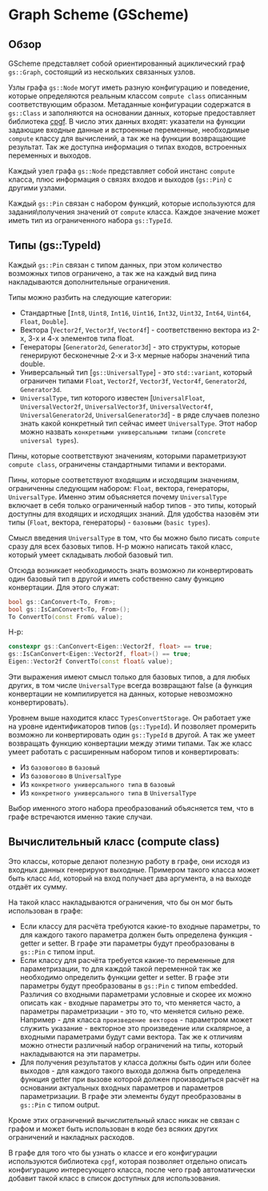 # Graph Scheme (GScheme)

## Обзор

GScheme представляет собой ориентированный ациклический граф `gs::Graph`, состоящий из нескольких связанных узлов.

Узлы графа `gs::Node` могут иметь разную конфигурацию и поведение, которые определяются реальным классом `compute class` описанным соответствующим образом. Метаданные конфигурации содержатся в `gs::Class` и заполняются на основании данных, которые предоставляет библиотека [cpgf](https://github.com/cpgf/cpgf). В число этих данных входят: указатели на функции задающие входные данные и встроенные переменные, необходимые `compute` классу для вычислений, а так же на функции возвращающие результат. Так же доступна информация о типах входов, встроенных переменных и выходов.

Каждый узел графа `gs::Node` представляет собой инстанс `compute` класса, плюс информация о связях входов и выходов (`gs::Pin`) с другими узлами.

Каждый `gs::Pin` связан с набором функций, которые используются для задания\получения значений от `compute` класса. Каждое значение может иметь тип из ограниченного набора `gs::TypeId`.

## Типы (gs::TypeId)

Каждый `gs::Pin` связан с типом данных, при этом количество возможных типов ограничено, а так же на каждый вид пина накладываются дополнительные ограничения.

Типы можно разбить на следующие категории:

- Стандартные [`Int8`, `Uint8`, `Int16`, `Uint16`, `Int32`, `Uint32`, `Int64`, `Uint64`, `Float`, `Double`].
- Вектора [`Vector2f`, `Vector3f`, `Vector4f`] - соответственно вектора из 2-х, 3-х и 4-х элементов типа float.
- Генераторы [`Generator2d`, `Generator3d`] - это структуры, которые генерируют бесконечные 2-х и 3-х мерные наборы значений типа double.
- Универсальный тип [`gs::UniversalType`] - это `std::variant`, который ограничен типами `Float`, `Vector2f`, `Vector3f`, `Vector4f`, `Generator2d`, `Generator3d`.
- `UniversalType`, тип которого известен [`UniversalFloat`, `UniversalVector2f`, `UniversalVector3f`, `UniversalVector4f`, `UniversalGenerator2d`, `UniversalGenerator3d`] - в ряде случаев полезно знать какой конкретный тип сейчас имеет `UniversalType`. Этот набор можно назвать `конкретными универсальными типами` (`concrete universal types`).

Пины, которые соответствуют значениям, которыми параметризуют `compute class`, ограничены стандартными типами и векторами.

Пины, которые соответствуют входящим и исходящим значениям, ограниченны следующим набором: `Float`, вектора, генераторы, `UniversalType`. Именно этим объясняется почему `UniversalType` включает в себя только ограниченный набор типов - это типы, который доступны для входящих и исходящих знаний. Для удобства назовём эти типы (`Float`, вектора, генераторы) - `базовыми` (`basic types`).

Смысл введения `UniversalType` в том, что бы можно было писать `compute` сразу для всех базовых типов. Н-р можно написать такой класс, который умеет складывать любой базовый тип.

Отсюда возникает необходимость знать возможно ли конвертировать один базовый тип в другой и иметь собственно саму функцию конвертации. Для этого служат:

``` cpp
bool gs::CanConvert<To, From>;
bool gs::IsCanConvert<To, From>();
To ConvertTo(const From& value);
```

Н-р:

``` cpp
constexpr gs::CanConvert<Eigen::Vector2f, float> == true;
gs::IsCanConvert<Eigen::Vector2f, float>() == true;
Eigen::Vector2f ConvertTo(const float& value);
```

Эти выражения имеют смысл только для базовых типов, а для любых других, в том числе `UniversalType` всегда возвращают false (а функция конвертации не компилируется на данных, которые невозможно конвертировать).

Уровнем выше находится класс `TypesConvertStorage`. Он работает уже на уровне идентификаторов типов (`gs::TypeId`). И позволяет промерить возможно ли конвертировать один `gs::TypeId` в другой. А так же умеет возвращать функцию конвертации между этими типами. Так же класс умеет работать с расширенным набором типов и конвертировать:

- Из `базовогово` в `базовый`
- Из `базовогово` в `UniversalType`
- Из `конкретного универсального типа` в `базовый`
- Из `конкретного универсального типа` в `UniversalType`

Выбор именного этого набора преобразований объясняется тем, что в графе встречаются именно такие случаи.

## Вычислительный класс (compute class)

Это классы, которые делают полезную работу в графе, они исходя из входных данных генерируют выходные. Примером такого класса может быть класс `Add`, который на вход получает два аргумента, а на выходе отдаёт их сумму.

На такой класс накладываются ограничения, что бы он мог быть использован в графе:

- Если классу для расчёта требуются какие-то входные параметры, то для каждого такого параметра должен быть определена функция - getter и setter. В графе эти параметры будут преобразованы в `gs::Pin` с типом input.
- Если классу для расчёта требуется какие-то переменные для параметризации, то для каждой такой переменной так же необходимо определить функции getter и setter. В графе эти параметры будут преобразованы в `gs::Pin` с типом embedded. Различия со входными параметрами условные и скорее их можно описать как - входные параметры это то, что меняется часто, а параметры параметризации - это то, что меняется сильно реже. Например - для класса `произведение векторов` - параметром может служить указание - векторное это произведение или скалярное, а входными параметрами будут сами вектора. Так же к отличиям можно отнести различный набор ограничений на типы, который накладываются на эти параметры.
- Для получения результатов у класса должны быть один или более выходов - для каждого такого выхода должна быть определена функция getter при вызове которой должен производиться расчёт на основании актуальных входных параметров и параметров параметризации. В графе эти элементы будут преобразованы в `gs::Pin` с типом output.

Кроме этих ограничений вычислительный класс никак не связан с графом и может быть использован в коде без всяких других ограничений и накладных расходов.

В графе для того что бы узнать о классе и его конфигурации используются библиотека `cpgf`, которая позволяет отдельно описать конфигурацию интересующего класса, после чего граф автоматически добавит такой класс в список доступных для использования.
